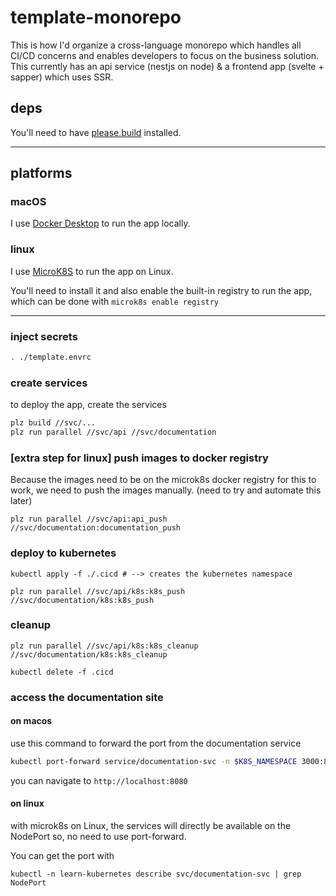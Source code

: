# template-monorepo

This is how I'd organize a cross-language monorepo which handles all CI/CD concerns and enables developers to focus on the business solution. This currently has an api service (nestjs on node) & a frontend app (svelte + sapper) which uses SSR.

## deps

You'll need to have [please.build](https://please.build/) installed.

---

## platforms

### macOS
I use [Docker Desktop](https://docs.docker.com/desktop/mac/install/) to run the app locally.

### linux

I use [MicroK8S](https://microk8s.io/) to run the app on Linux.

You'll need to install it and also enable the built-in registry to run the app, which can be done with `microk8s enable registry`

---

### inject secrets
```bash
. ./template.envrc
```

### create services
to deploy the app, create the services

```bash
plz build //svc/...
plz run parallel //svc/api //svc/documentation
```

### [extra step for linux] push images to docker registry
Because the images need to be on the microk8s docker registry for this to work, we need to push the images manually. (need to try and automate this later)
```
plz run parallel //svc/api:api_push //svc/documentation:documentation_push
```

### deploy to kubernetes
```
kubectl apply -f ./.cicd # --> creates the kubernetes namespace

plz run parallel //svc/api/k8s:k8s_push //svc/documentation/k8s:k8s_push
```

### cleanup
```
plz run parallel //svc/api/k8s:k8s_cleanup //svc/documentation/k8s:k8s_cleanup

kubectl delete -f .cicd
```

### access the documentation site

#### on macos

use this command to forward the port from the documentation service
```bash
kubectl port-forward service/documentation-svc -n $K8S_NAMESPACE 3000:80
```
you can navigate to `http://localhost:8080`

#### on linux
with microk8s on Linux, the services will directly be available on the NodePort so, no need to use port-forward.

You can get the port with 
```
kubectl -n learn-kubernetes describe svc/documentation-svc | grep NodePort
```
